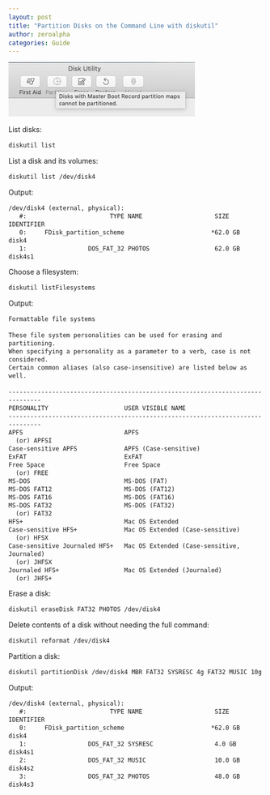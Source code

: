 ```yaml
---
layout: post
title: "Partition Disks on the Command Line with diskutil"
author: zeroalpha
categories: Guide
---
```


![Why Disk Utility sucks](/img/disk-utility-cannot-partition.png)

List disks:

```bash
diskutil list
```

List a disk and its volumes:

```bash
diskutil list /dev/disk4
```

Output:

```
/dev/disk4 (external, physical):
   #:                       TYPE NAME                    SIZE       IDENTIFIER
   0:     FDisk_partition_scheme                        *62.0 GB    disk4
   1:                 DOS_FAT_32 PHOTOS                  62.0 GB    disk4s1
```


Choose a filesystem:

```bash
diskutil listFilesystems
```

Output:

```
Formattable file systems

These file system personalities can be used for erasing and partitioning.
When specifying a personality as a parameter to a verb, case is not considered.
Certain common aliases (also case-insensitive) are listed below as well.

-------------------------------------------------------------------------------
PERSONALITY                     USER VISIBLE NAME
-------------------------------------------------------------------------------
APFS                            APFS
  (or) APFSI
Case-sensitive APFS             APFS (Case-sensitive)
ExFAT                           ExFAT
Free Space                      Free Space
  (or) FREE
MS-DOS                          MS-DOS (FAT)
MS-DOS FAT12                    MS-DOS (FAT12)
MS-DOS FAT16                    MS-DOS (FAT16)
MS-DOS FAT32                    MS-DOS (FAT32)
  (or) FAT32
HFS+                            Mac OS Extended
Case-sensitive HFS+             Mac OS Extended (Case-sensitive)
  (or) HFSX
Case-sensitive Journaled HFS+   Mac OS Extended (Case-sensitive, Journaled)
  (or) JHFSX
Journaled HFS+                  Mac OS Extended (Journaled)
  (or) JHFS+
```

Erase a disk:

```bash
diskutil eraseDisk FAT32 PHOTOS /dev/disk4
```

Delete contents of a disk without needing the full command:

```bash
diskutil reformat /dev/disk4
```

Partition a disk:

```bash
diskutil partitionDisk /dev/disk4 MBR FAT32 SYSRESC 4g FAT32 MUSIC 10g FAT32 PHOTOS 0b
```

Output:

```
/dev/disk4 (external, physical):
   #:                       TYPE NAME                    SIZE       IDENTIFIER
   0:     FDisk_partition_scheme                        *62.0 GB    disk4
   1:                 DOS_FAT_32 SYSRESC                 4.0 GB     disk4s1
   2:                 DOS_FAT_32 MUSIC                   10.0 GB    disk4s2
   3:                 DOS_FAT_32 PHOTOS                  48.0 GB    disk4s3
```


